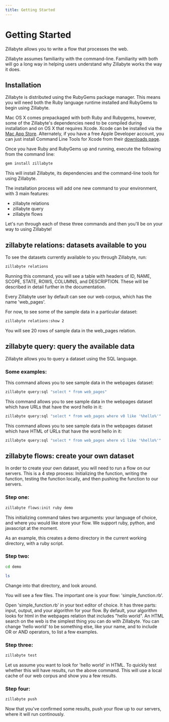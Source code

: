 ```yaml
---
title: Getting Started
---
```


# Getting Started

Zillabyte allows you to write a flow that processes the web. 

Zillabyte assumes familiarity with the command-line.  Familiarity with both will go a long way in helping users understand why Zillabyte works the way it does.

## Installation

Zillabyte is distributed using the RubyGems package manager. This means you will need both the Ruby language runtime installed and RubyGems to begin using Zillabyte.

Mac OS X comes prepackaged with both Ruby and Rubygems, however, some of the Zillabyte's dependencies need to be compiled during installation and on OS X that requires Xcode. Xcode can be installed via the [Mac App Store](http://itunes.apple.com/us/app/xcode/id497799835?ls=1&mt=12). Alternately, if you have a free Apple Developer account, you can just install Command Line Tools for Xcode from their [downloads page](https://developer.apple.com/downloads/index.action).

Once you have Ruby and RubyGems up and running, execute the following from the command line:

``` bash
gem install zillabyte
```

This will install Zillabyte, its dependencies and the command-line tools for using Zillabyte.

The installation process will add one new command to your environment, with 3 main features:

* zillabyte relations
* zillabyte query
* zillabyte flows

Let's run through each of these three commands and then you'll be on your way to using Zillabyte!

## zillabyte relations: datasets available to you

To see the datasets currently available to you through Zillabyte, run:  

``` bash
zillabyte relations
```

Running this command, you will see a table with headers of ID, NAME, SCOPE, STATE, ROWS, COLUMNS, and DESCRIPTION.  These will be described in detail further in the documentation.

Every Zillabyte user by default can see our web corpus, which has the name 'web_pages'.

For now, to see some of the sample data in a particular dataset:

``` bash
zillabyte relations:show 2
```

You will see 20 rows of sample data in the web_pages relation. 

## zillabyte query: query the available data

Zillabyte allows you to query a dataset using the SQL language.  

### Some examples: 
This command allows you to see sample data in the webpages dataset: 

``` bash
zillabyte query:sql "select * from web_pages"
```

This command allows you to see sample data in the webpages dataset which have URLs that have the word hello in it: 

``` bash
zillabyte query:sql "select * from web_pages where v0 like '%hello%'"
```

This command allows you to see sample data in the webpages dataset which have HTML of URLs that have the word hello in it:

``` bash
zillabyte query:sql "select * from web_pages where v1 like '%hello%'"
```


## zillabyte flows: create your own dataset

In order to create your own dataset, you will need to run a flow on our servers.  This is a 4 step process: Initializing the function, writing the function, testing the function locally, and then pushing the function to our servers. 

### Step one: 

``` bash 
zillabyte flows:init ruby demo
```
This initializing command takes two arguments: your language of choice, and where you would like store your flow.  We support ruby, python, and javascript at the moment.  

As an example, this creates a demo directory in the current working directory, with a ruby script. 

### Step two:

``` bash 
cd demo
``` 

``` bash 
ls
```

Change into that directory, and look around.

You will see a few files.  The important one is your flow: 'simple_function.rb'.

Open 'simple_function.rb' in your text editor of choice.  It has three parts: input, output, and your algorithm for your flow.  By default, your algorithm looks for html in the webpages relation that includes "hello world".  An HTML search on the web is the simplest thing you can do with Zillabyte.  You can change 'hello world' to be something else, like your name, and to include OR or AND operators, to list a few examples.

### Step three: 

```bash 
zillabyte test
```

Let us assume you want to look for 'hello world' in HTML.  To quickly test whether this will have results, run the above command.  This will use a local cache of our web corpus and show you a few results. 

### Step four: 

``` bash
zillabyte push
```

Now that you've confirmed some results, push your flow up to our servers, where it will run continously. 

[HTML5 Boilerplate]: http://html5boilerplate.com/
[SMACSS]: http://smacss.com/
